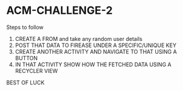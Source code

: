 # ACM-CHALLENGE-2

Steps to follow 

1) CREATE A FROM  and take any random user details 
2) POST THAT DATA TO FIREASE UNDER A SPECIFIC/UNIQUE KEY
3) CREATE ANOTHER ACTIVITY AND NAVIGATE TO THAT USING A BUTTON
4) IN THAT ACTIVITY SHOW HOW THE FETCHED DATA USING A RECYCLER VIEW

BEST OF LUCK 

